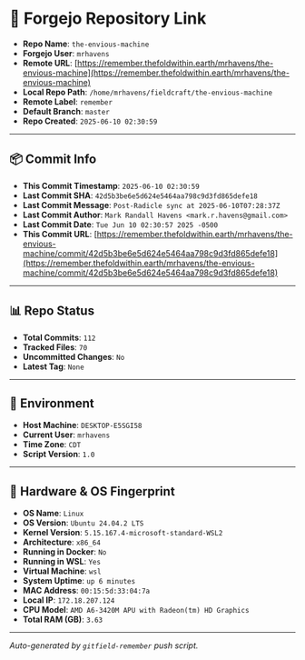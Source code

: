 # 🔗 Forgejo Repository Link

- **Repo Name**: `the-envious-machine`
- **Forgejo User**: `mrhavens`
- **Remote URL**: [https://remember.thefoldwithin.earth/mrhavens/the-envious-machine](https://remember.thefoldwithin.earth/mrhavens/the-envious-machine)
- **Local Repo Path**: `/home/mrhavens/fieldcraft/the-envious-machine`
- **Remote Label**: `remember`
- **Default Branch**: `master`
- **Repo Created**: `2025-06-10 02:30:59`

---

## 📦 Commit Info

- **This Commit Timestamp**: `2025-06-10 02:30:59`
- **Last Commit SHA**: `42d5b3be6e5d624e5464aa798c9d3fd865defe18`
- **Last Commit Message**: `Post-Radicle sync at 2025-06-10T07:28:37Z`
- **Last Commit Author**: `Mark Randall Havens <mark.r.havens@gmail.com>`
- **Last Commit Date**: `Tue Jun 10 02:30:57 2025 -0500`
- **This Commit URL**: [https://remember.thefoldwithin.earth/mrhavens/the-envious-machine/commit/42d5b3be6e5d624e5464aa798c9d3fd865defe18](https://remember.thefoldwithin.earth/mrhavens/the-envious-machine/commit/42d5b3be6e5d624e5464aa798c9d3fd865defe18)

---

## 📊 Repo Status

- **Total Commits**: `112`
- **Tracked Files**: `70`
- **Uncommitted Changes**: `No`
- **Latest Tag**: `None`

---

## 🧭 Environment

- **Host Machine**: `DESKTOP-E5SGI58`
- **Current User**: `mrhavens`
- **Time Zone**: `CDT`
- **Script Version**: `1.0`

---

## 🧬 Hardware & OS Fingerprint

- **OS Name**: `Linux`
- **OS Version**: `Ubuntu 24.04.2 LTS`
- **Kernel Version**: `5.15.167.4-microsoft-standard-WSL2`
- **Architecture**: `x86_64`
- **Running in Docker**: `No`
- **Running in WSL**: `Yes`
- **Virtual Machine**: `wsl`
- **System Uptime**: `up 6 minutes`
- **MAC Address**: `00:15:5d:33:04:7a`
- **Local IP**: `172.18.207.124`
- **CPU Model**: `AMD A6-3420M APU with Radeon(tm) HD Graphics`
- **Total RAM (GB)**: `3.63`

---

_Auto-generated by `gitfield-remember` push script._
